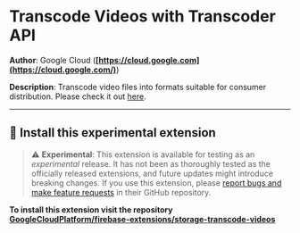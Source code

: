 # Transcode Videos with Transcoder API

**Author**: Google Cloud (**[https://cloud.google.com](https://cloud.google.com/)**)

**Description**: Transcode video files into formats suitable for consumer distribution. Please check it out [here](https://github.com/GoogleCloudPlatform/firebase-extensions/tree/main/storage-transcode-videos#storage-transcode-videos).

---

## 🧩 Install this experimental extension

> ⚠️ **Experimental**: This extension is available for testing as an _experimental_ release. It has not been as thoroughly tested as the officially released extensions, and future updates might introduce breaking changes. If you use this extension, please [report bugs and make feature requests](https://github.com/GoogleCloudPlatform/firebase-extensions/issues/new/choose) in their GitHub repository.

**To install this extension visit the repository [GoogleCloudPlatform/firebase-extensions/storage-transcode-videos](https://github.com/GoogleCloudPlatform/firebase-extensions/tree/main/storage-transcode-videos#storage-transcode-videos)**
